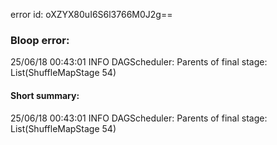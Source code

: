 error id: oXZYX80uI6S6l3766M0J2g==
### Bloop error:

25/06/18 00:43:01 INFO DAGScheduler: Parents of final stage: List(ShuffleMapStage 54)
#### Short summary: 

25/06/18 00:43:01 INFO DAGScheduler: Parents of final stage: List(ShuffleMapStage 54)